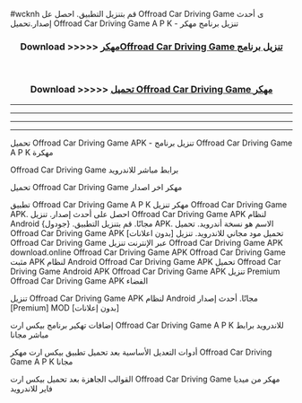 #wcknh قم بتنزيل التطبيق. احصل عل Offroad Car Driving Game  ى أحدث إصدار.تحميل Offroad Car Driving Game  A P K - تنزيل برنامج مهكر



<div align="center">
<h3>Download >>>>> <a href="https://ar-sites.web.app/?ar= Offroad Car Driving Game ">مهكرOffroad Car Driving Game  تنزيل برنامج</a></h3><br>

<h3>Download >>>>> <a href="https://ar-sites.web.app/?ar= Offroad Car Driving Game ">تحميل Offroad Car Driving Game  مهكر</a></h3>
</div>


----------------------------------------------------------

----------------------------------------------------------

----------------------------------------------------------

----------------------------------------------------------


تحميل Offroad Car Driving Game  APK - تنزيل برنامج Offroad Car Driving Game  A P K مهكرة

Offroad Car Driving Game  برابط مباشر للاندرويد

تحميل Offroad Car Driving Game  مهكر اخر اصدار

تطبيق Offroad Car Driving Game  A P K مهكر
تنزيل Offroad Car Driving Game  APK. احصل على أحدث إصدار.
تنزيل Offroad Car Driving Game  APK لنظام Android مجانًا.
قم بتنزيل التطبيق. {جودول} APK. الاسم هو نسخة أندرويد.
تحميل Offroad Car Driving Game  APK [بدون اعلانات]
تحميل مود مجاني للاندرويد.
تنزيل Offroad Car Driving Game  عبر الإنترنت
تنزيل Offroad Car Driving Game  APK
download.online Offroad Car Driving Game  APK
Offroad Car Driving Game  مثبت APK لنظام Android
Offroad Car Driving Game  APK
تحميل Offroad Car Driving Game  Android APK
Offroad Car Driving Game  APK تنزيل Premium
Offroad Car Driving Game  APK الفضاء

تنزيل Offroad Car Driving Game  APK لنظام Android مجانًا. أحدث إصدار [Premium] MOD [بدون إعلانات]

إضافات تهكير برنامج بيكس ارت Offroad Car Driving Game  A P K للاندرويد برابط مباشر مجانا

أدوات التعديل الأساسية بعد تحميل تطبيق بيكس ارت مهكر Offroad Car Driving Game  A P K مجانا

القوالب الجاهزة بعد تحميل بيكس ارت Offroad Car Driving Game  مهكر من ميديا فاير للاندرويد



